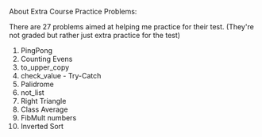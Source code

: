 About Extra Course Practice Problems:

There are 27 problems aimed at helping me practice for their test. 
(They're not graded but rather just extra practice for the test)

1) PingPong
2) Counting Evens
3) to_upper_copy
4) check_value - Try-Catch
5) Palidrome
6) not_list
7) Right Triangle
8) Class Average
9) FibMult numbers
10) Inverted Sort
